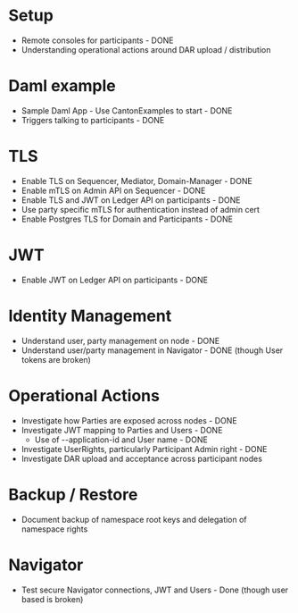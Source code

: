 # Setup
- Remote consoles for participants - DONE
- Understanding operational actions around DAR upload / distribution
# Daml example
- Sample Daml App - Use CantonExamples to start - DONE
- Triggers talking to participants - DONE
# TLS
- Enable TLS on Sequencer, Mediator, Domain-Manager - DONE
- Enable mTLS on Admin API on Sequencer - DONE
- Enable TLS and JWT on Ledger API on participants - DONE
- Use party specific mTLS for authentication instead of admin cert
- Enable Postgres TLS for Domain and Participants - DONE
# JWT
- Enable JWT on Ledger API on participants - DONE
# Identity Management
- Understand user, party management on node - DONE
- Understand user/party management in Navigator - DONE (though User tokens are broken)
# Operational Actions
- Investigate how Parties are exposed across nodes - DONE
- Investigate JWT mapping to Parties and Users - DONE
  - Use of --application-id and User name - DONE
- Investigate UserRights, particularly Participant Admin right - DONE
- Investigate DAR upload and acceptance across participant nodes
# Backup / Restore
- Document backup of namespace root keys and delegation of namespace rights
# Navigator
- Test secure Navigator connections, JWT and Users - Done (though user based is broken)

